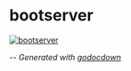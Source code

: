 # bootserver

[![bootserver](https://godoc.org/github.com/cerana/cerana/cmd/bootserver?status.svg)](https://godoc.org/github.com/cerana/cerana/cmd/bootserver)




--
*Generated with [godocdown](https://github.com/robertkrimen/godocdown)*
